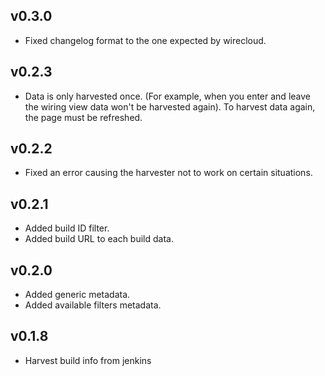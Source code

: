 ## v0.3.0

- Fixed changelog format to the one expected by wirecloud.

## v0.2.3

- Data is only harvested once. (For example, when you enter and leave the wiring view data won't be harvested again). To harvest data again, the page must be refreshed.

## v0.2.2

- Fixed an error causing the harvester not to work on certain situations.

## v0.2.1

- Added build ID filter.
- Added build URL to each build data.

## v0.2.0

- Added generic metadata.
- Added available filters metadata.

## v0.1.8

- Harvest build info from jenkins
